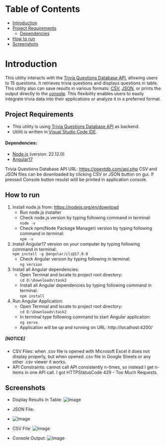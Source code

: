 # Table of Contents
- [Introduction](#introduction)
- [Project Requirements](#project-requirements)
	- [Dependencies](#dependencies)
- [How to run](#how-to-run)
- [Screenshots](#screenshots)

# Introduction
This utility interacts with the [Trivia Questions Database API](https://opentdb.com/ "Trivia Questions Database API"), allowing users to 15 questions. It retrieves trivia questions and  displays questions in table. This utility also can save results in various formats: [CSV](https://en.wikipedia.org/wiki/Comma-separated_values "CSV"), [JSON](https://en.wikipedia.org/wiki/JSON "JSON"), or prints the output directly to the [console](https://en.wikipedia.org/wiki/Windows_Console "console"). This flexibility enables users to easily integrate trivia data into their applications or analyze it in a preferred format.

## Project Requirements
- This utility is using [Trivia Questions Database API](https://opentdb.com/ "Trivia Questions Database API") as backend.
- Utiliti is written in [Visual Studio Code IDE](http:/https://code.visualstudio.com// "Visual Studio Code IDE").

#### Dependencies:
- [Node.js](https://nodejs.org/en "Node.js") (version: 22.12.0)
- [Angular17](https://angular.dev/ "Angular17")

Trivia Questions Database API URL: https://opentdb.com/api.php
CSV and JSON files can be downloaded by clicking CSV or JSON button on gui.
If pressed Console button resulst wlill be printed in application console.


## How to run
1. Install node.js from:    https://nodejs.org/en/download
	- Run node.js installer
	- Check node.js version by typing following command in terminal:<br>
	`node -v`
	- Check npm(Node Package Manager) version by typing following command in terminal:<br>
	`npm -v`
2. Install Angular17 version on your computer by typing following command in terminal:<br>
`npm install -g @angular/cli@17.0.0`
	- Check Angular version by typing following in terminal:<br>
	`ng version`
3. Install all Angular dependencies:
	- Open Termnal and locate to project root directory:<br>
	`cd D:\Downloads\task2`
	- Install all Angular dependencies by typing following command in terminal:<br>
	`npm install`
4. Run Angular Application:
	- Open Termnal and locate to project root directory:<br>
	`cd D:\Downloads\task2`
	- In terminal type following command to start Angular application:<br>
	`ng serve`
	- Application will be up and running on URL:		http://localhost:4200/


##### [NOTICE]
- CSV Files: when .csv file is opened with Microsoft Excel it does not display properly, but when opened .csv file in Google Sheets or any other .csv viewer it works.
- API Constraints: cannot call API consistently n-times, so instead I get n-items in one API call. I got HTTPStatusCode 429 - Too Much Requests.


## Screenshots
- Display Results in Table:
![Image](https://github.com/user-attachments/assets/cc06ce8d-e2f1-4c96-8f62-113d43f9b44a)

- JSON File:
- ![Image](https://github.com/user-attachments/assets/8d2970c5-1c65-47f1-9dbe-7f03618554cb)

- CSV File:
![Image](https://github.com/user-attachments/assets/0472072e-1eae-43b4-825e-331da7839eb5)

- Console Output:
![Image](https://github.com/user-attachments/assets/a0e91001-f404-43ff-a13e-acaa63039c73)
